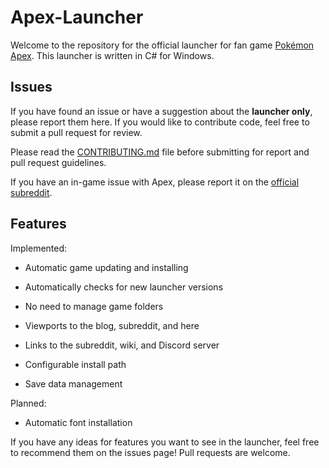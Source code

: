 # Apex-Launcher
Welcome to the repository for the official launcher for fan game [Pokémon Apex](https://pokemonapex.tumblr.com). This launcher is written in C# for Windows.

## Issues
If you have found an issue or have a suggestion about the **launcher only**, please report them here. If you would like to contribute code, feel free to submit a pull request for review.

Please read the [CONTRIBUTING.md](https://github.com/griffenx/Apex-Launcher/blob/master/CONTRIBUTING.md) file before submitting for report and pull request guidelines.

If you have an in-game issue with Apex, please report it on the [official subreddit](https://www.reddit.com/r/PokemonApex).

## Features
Implemented:

* Automatic game updating and installing

* Automatically checks for new launcher versions

* No need to manage game folders

* Viewports to the blog, subreddit, and here

* Links to the subreddit, wiki, and Discord server

* Configurable install path

* Save data management

Planned:

* Automatic font installation

If you have any ideas for features you want to see in the launcher, feel free to recommend them on the issues page! Pull requests are welcome.
